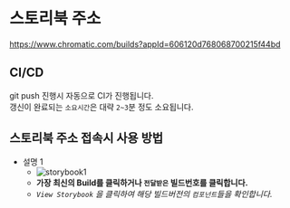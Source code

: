 # 스토리북 주소
<https://www.chromatic.com/builds?appId=606120d768068700215f44bd>
## CI/CD
git push 진행시 자동으로 CI가 진행됩니다.  
갱신이 완료되는 `소요시간`은 대략 `2~3`분 정도 소요됩니다.  

## 스토리북 주소 접속시 사용 방법
* 설명 1
  * ![storybook1](https://user-images.githubusercontent.com/59411545/112788717-6f326580-9096-11eb-9347-0420994b5fad.gif)
  * **가장 최신의 Build를 클릭하거나 `전달받은` 빌드번호를 클릭합니다.**
  * *`View Storybook` 을 클릭하여 해당 빌드버전의 `컴포넌트`들을 확인합니다.*

